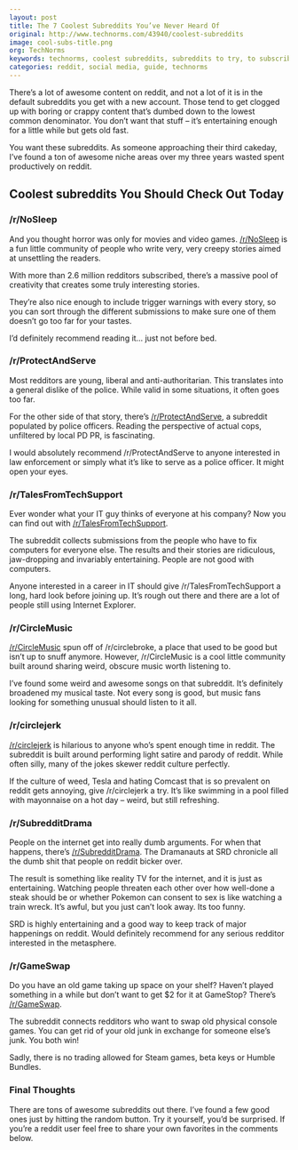 ```yaml
---
layout: post
title: The 7 Coolest Subreddits You’ve Never Heard Of
original: http://www.technorms.com/43940/coolest-subreddits
image: cool-subs-title.png
org: TechNorms
keywords: technorms, coolest subreddits, subreddits to try, to subscribe to, new content
categories: reddit, social media, guide, technorms
---
```


There’s a lot of awesome content on reddit, and not a lot of it is in the default subreddits you get with a new account. Those tend to get clogged up with boring or crappy content that’s dumbed down to the lowest common denominator. You don’t want that stuff – it’s entertaining enough for a little while but gets old fast.

<!--break-->

You want these subreddits. As someone approaching their third cakeday, I’ve found a ton of awesome niche areas over my three years wasted spent productively on reddit.

## Coolest subreddits You Should Check Out Today

### /r/NoSleep

And you thought horror was only for movies and video games. [/r/NoSleep](http://www.reddit.com/r/nosleep) is a fun little community of people who write very, very creepy stories aimed at unsettling the readers.

With more than 2.6 million redditors subscribed, there’s a massive pool of creativity that creates some truly interesting stories.

They’re also nice enough to include trigger warnings with every story, so you can sort through the different submissions to make sure one of them doesn’t go too far for your tastes.

I’d definitely recommend reading it… just not before bed.

### /r/ProtectAndServe

Most redditors are young, liberal and anti-authoritarian. This translates into a general dislike of the police. While valid in some situations, it often goes too far.

For the other side of that story, there’s [/r/ProtectAndServe](http://www.reddit.com/r/protectandserve), a subreddit populated by police officers. Reading the perspective of actual cops, unfiltered by local PD PR, is fascinating.

I would absolutely recommend /r/ProtectAndServe to anyone interested in law enforcement or simply what it’s like to serve as a police officer. It might open your eyes.

### /r/TalesFromTechSupport

Ever wonder what your IT guy thinks of everyone at his company? Now you can find out with [/r/TalesFromTechSupport](http://www.reddit.com/r/TalesFromTechSupport).

The subreddit collects submissions from the people who have to fix computers for everyone else. The results and their stories are ridiculous, jaw-dropping and invariably entertaining. People are not good with computers.

Anyone interested in a career in IT should give /r/TalesFromTechSupport a long, hard look before joining up. It’s rough out there and there are a lot of people still using Internet Explorer.

### /r/CircleMusic

[/r/CircleMusic](http://www.reddit.com/r/circlemusic) spun off of /r/circlebroke, a place that used to be good but isn’t up to snuff anymore. However, /r/CircleMusic is a cool little community built around sharing weird, obscure music worth listening to.

I’ve found some weird and awesome songs on that subreddit. It’s definitely broadened my musical taste. Not every song is good, but music fans looking for something unusual should listen to it all.

### /r/circlejerk

[/r/circlejerk](http://www.reddit.com/r/circlejerk/) is hilarious to anyone who’s spent enough time in reddit. The subreddit is built around performing light satire and parody of reddit. While often silly, many of the jokes skewer reddit culture perfectly.

If the culture of weed, Tesla and hating Comcast that is so prevalent on reddit gets annoying, give /r/circlejerk a try. It’s like swimming in a pool filled with mayonnaise on a hot day – weird, but still refreshing.

### /r/SubredditDrama

People on the internet get into really dumb arguments. For when that happens, there’s [/r/SubredditDrama](http://www.reddit.com/r/subredditdrama). The Dramanauts at SRD chronicle all the dumb shit that people on reddit bicker over.

The result is something like reality TV for the internet, and it is just as entertaining. Watching people threaten each other over how well-done a steak should be or whether Pokemon can consent to sex is like watching a train wreck. It’s awful, but you just can’t look away. Its too funny.

SRD is highly entertaining and a good way to keep track of major happenings on reddit. Would definitely recommend for any serious redditor interested in the metasphere.

### /r/GameSwap

Do you have an old game taking up space on your shelf? Haven’t played something in a while but don’t want to get $2 for it at GameStop? There’s [/r/GameSwap](http://www.reddit.com/r/gameswap/).

The subreddit connects redditors who want to swap old physical console games. You can get rid of your old junk in exchange for someone else’s junk. You both win!

Sadly, there is no trading allowed for Steam games, beta keys or Humble Bundles.

### Final Thoughts

There are tons of awesome subreddits out there. I’ve found a few good ones just by hitting the random button. Try it yourself, you’d be surprised. If you’re a reddit user feel free to share your own favorites in the comments below.